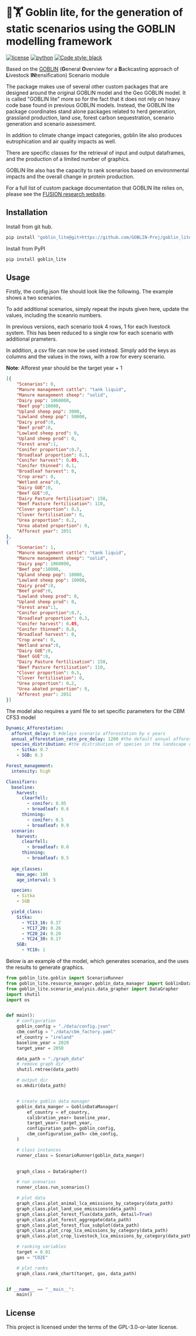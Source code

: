 # 🧌🏋️ Goblin lite, for the generation of static scenarios using the GOBLIN modelling framework

[![license](https://img.shields.io/badge/License-GPL%203.0-red)](https://github.com/GOBLIN-Proj/goblin_lite/blob/0.1.0/LICENSE)
[![python](https://img.shields.io/badge/python-3.9-blue?logo=python&logoColor=white)](https://github.com/GOBLIN-Proj/goblin_lite)
[![Code style: black](https://img.shields.io/badge/code%20style-black-000000.svg)](https://github.com/psf/black)

Based on the [GOBLIN](https://gmd.copernicus.org/articles/15/2239/2022/) (**G**eneral **O**verview for a **B**ackcasting approach of **L**ivestock **IN**tensification) Scenario module

The package makes use of several other custom packages that are designed around the original GOBLIN model and the Geo GOBLIN model. It is called "GOBLIN lite" more so for the fact that it does not rely on heavy code base found in previous GOBLIN models. Instead, the GOBLIN lite package coordinates stand alone packages related to herd generation, grassland production, land use, forest carbon sequestration, scenario generation and scenario assessment. 

In addition to climate change impact categories, goblin lite also produces eutrophication and air quality impacts as well. 

There are specific classes for the retrieval of input and output dataframes, and the production of a limited number of graphics. 

GOBLIN lite also has the capacity to rank scenarios based on environmental impacts and the overall change in protein production. 

For a full list of custom package documentation that GOBLIN lite relies on, please see the [FUSION research website](https://fusion-research.eu/goblin-package-documentation.html#goblin-package-documentation).

## Installation

Install from git hub. 

```bash
pip install "goblin_lite@git+https://github.com/GOBLIN-Proj/goblin_lite.git@main" 

```

Install from PyPI

```bash
pip install goblin_lite
```

## Usage
Firstly, the config.json file should look like the following. The example shows a two scenarios. 

To add additional scenarios, simply repeat the inputs given here, update the values, including the sceanrio numbers. 

In previous versions, each scenario took 4 rows, 1 for each livestock system. This has been reduced to a single row for each 
scenario with additional prameters. 

In addition, a csv file can now be used instead. Simply add the keys as columns and the values in the rows, with a row for every scenario.

**Note**: Afforest year should be the target year + 1

```json
[{
    "Scenarios": 0,
    "Manure management cattle": "tank liquid",
    "Manure management sheep": "solid",
    "Dairy pop": 1060000,
    "Beef pop":10000,
    "Upland sheep pop": 3000,
    "Lowland sheep pop": 50000,
    "Dairy prod":0,
    "Beef prod":0,
    "Lowland sheep prod": 0,
    "Upland sheep prod": 0,
    "Forest area":1,
    "Conifer proportion":0.7,
    "Broadleaf proportion": 0.3,
    "Conifer harvest": 0.05,
    "Conifer thinned": 0.1,
    "Broadleaf harvest": 0,
    "Crop area": 0,
    "Wetland area":0,
    "Dairy GUE":0,
    "Beef GUE":0,
    "Dairy Pasture fertilisation": 150,
    "Beef Pasture fertilisation": 110,
    "Clover proportion": 0.5,
    "Clover fertilisation": 0,
    "Urea proportion": 0.2,
    "Urea abated proportion": 0,
    "Afforest year": 2051   
},
{
    "Scenarios": 1,
    "Manure management cattle": "tank liquid",
    "Manure management sheep": "solid",
    "Dairy pop": 1060000,
    "Beef pop":10000,
    "Upland sheep pop": 10000,
    "Lowland sheep pop": 10000,
    "Dairy prod":0,
    "Beef prod":0,
    "Lowland sheep prod": 0,
    "Upland sheep prod": 0,
    "Forest area":1,
    "Conifer proportion":0.7,
    "Broadleaf proportion": 0.3,
    "Conifer harvest": 0.05,
    "Conifer thinned": 0.8,
    "Broadleaf harvest": 0,
    "Crop area": 0,
    "Wetland area":0,
    "Dairy GUE":0,
    "Beef GUE":0,
    "Dairy Pasture fertilisation": 150,
    "Beef Pasture fertilisation": 110,
    "Clover proportion": 0.5,
    "Clover fertilisation": 0,
    "Urea proportion": 0.2,
    "Urea abated proportion": 0,
    "Afforest year": 2051  
}]
```

The model also requires a yaml file to set specific parameters for the CBM CFS3 model 

```yaml
Dynamic_Afforestation:
  afforest_delay: 5 #delays scenario afforestation by x years
  annual_afforestation_rate_pre_delay: 1200 #the default annual afforestation rate before during the delay period
  species_distribution: #the distribution of species in the landscape during delay period
    - Sitka: 0.7
    - SGB: 0.3

Forest_management:
  intensity: high

Classifiers:
  baseline:
    harvest:
      clearfell:
        - conifer: 0.95
        - broadleaf: 0.6
      thinning:
        - conifer: 0.5
        - broadleaf: 0.9
  scenario:
    harvest:
      clearfell:
        - broadleaf: 0.0
      thinning:
        - broadleaf: 0.5
        
  age_classes:
    max_age: 100
    age_interval: 5

  species:
    - Sitka
    - SGB

  yield_class:
    Sitka:
      - YC13_16: 0.37
      - YC17_20: 0.26
      - YC20_24: 0.20
      - YC24_30: 0.17
    SGB:
      - YC10: 1
```

Below is an example of the model, which generates scenarios, and the uses the results to generate graphics.

```python
from goblin_lite.goblin import ScenarioRunner
from goblin_lite.resource_manager.goblin_data_manager import GoblinDataManager
from goblin_lite.scenario_analysis.data_grapher import DataGrapher
import shutil
import os


def main():
    # configuration
    goblin_config = "./data/config.json"
    cbm_config = "./data/cbm_factory.yaml"
    ef_country = "ireland"
    baseline_year = 2020
    target_year = 2050

    data_path = "./graph_data"
    # remove graph dir
    shutil.rmtree(data_path)

    # output dir
    os.mkdir(data_path)


    # create goblin data manager
    goblin_data_manger = GoblinDataManager(
        ef_country = ef_country, 
        calibration_year= baseline_year,
        target_year= target_year,
        configuration_path= goblin_config,
        cbm_configuration_path= cbm_config,
    )

    # class instances
    runner_class = ScenarioRunner(goblin_data_manger)

    
    graph_class = DataGrapher()

    # run scenarios
    runner_class.run_scenarios()

    # plot data
    graph_class.plot_animal_lca_emissions_by_category(data_path)
    graph_class.plot_land_use_emissions(data_path)
    graph_class.plot_forest_flux(data_path, detail=True)
    graph_class.plot_forest_aggregate(data_path)
    graph_class.plot_forest_flux_subplot(data_path)
    graph_class.plot_crop_lca_emissions_by_category(data_path)
    graph_class.plot_crop_livestock_lca_emissions_by_category(data_path)

    # ranking variables
    target = 0.01
    gas = "CO2E"

    # plot ranks
    graph_class.rank_chart(target, gas, data_path)


if __name__ == "__main__":
    main()
```
## License
This project is licensed under the terms of the GPL-3.0-or-later license.
